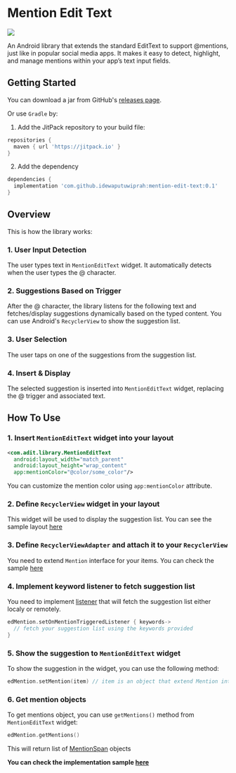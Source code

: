 # Mention Edit Text 
[![](https://jitpack.io/v/idewaputuwiprah/mention-edit-text.svg)](https://jitpack.io/#idewaputuwiprah/mention-edit-text)

An Android library that extends the standard EditText to support @mentions, just like in popular social media apps. It makes it easy to detect, highlight, and manage mentions within your app’s text input fields.

## Getting Started
You can download a jar from GitHub's [releases page][1].

Or use `Gradle` by:

1. Add the JitPack repository to your build file:
```gradle
repositories {
  maven { url 'https://jitpack.io' }
}
```
2. Add the dependency
```gradle
dependencies {
  implementation 'com.github.idewaputuwiprah:mention-edit-text:0.1'
}
```

## Overview
This is how the library works:

### 1. User Input Detection  
The user types text in `MentionEditText` widget. It automatically detects when the user types the @ character.

### 2. Suggestions Based on Trigger
After the @ character, the library listens for the following text and fetches/display suggestions dynamically based on the typed content. You can use Android's `RecyclerView` to show the suggestion list.

### 3. User Selection
The user taps on one of the suggestions from the suggestion list. 

### 4. Insert & Display
The selected suggestion is inserted into `MentionEditText` widget, replacing the @ trigger and associated text.

## How To Use

### 1. Insert `MentionEditText` widget into your layout
```xml
<com.adit.library.MentionEditText
  android:layout_width="match_parent"
  android:layout_height="wrap_content"
  app:mentionColor="@color/some_color"/>
```
You can customize the mention color using `app:mentionColor` attribute.

### 2. Define `RecyclerView` widget in your layout
This widget will be used to display the suggestion list. You can see the sample layout [here][2]

### 3. Define `RecyclerViewAdapter` and attach it to your `RecyclerView`
You need to extend `Mention` interface for your items. You can check the sample [here][3]

### 4. Implement keyword listener to fetch suggestion list
You need to implement [listener][4] that will fetch the suggestion list either localy or remotely.
```kotlin
edMention.setOnMentionTriggeredListener { keywords->
  // fetch your suggestion list using the keywords provided
}
```

### 5. Show the suggestion to `MentionEditText` widget
To show the suggestion in the widget, you can use the following method:
```kotlin
edMention.setMention(item) // item is an object that extend Mention interface
```

### 6. Get mention objects
To get mentions object, you can use `getMentions()` method from `MentionEditText` widget:
```kotlin
edMention.getMentions()
```
This will return list of [MentionSpan][5] objects

**You can check the implementation sample [here][6]**

[1]: https://github.com/idewaputuwiprah/mention-edit-text/releases
[2]: https://github.com/idewaputuwiprah/mention-edit-text/blob/master/app/src/main/res/layout/activity_main.xml
[3]: https://github.com/idewaputuwiprah/mention-edit-text/blob/master/app/src/main/java/com/adit/mentionedittext/MainAdapter.kt
[4]: https://github.com/idewaputuwiprah/mention-edit-text/blob/master/app/src/main/java/com/adit/mentionedittext/MainActivity.kt#L39
[5]: https://github.com/idewaputuwiprah/mention-edit-text/blob/master/library/src/main/java/com/adit/library/MentionSpan.kt
[6]: https://github.com/idewaputuwiprah/mention-edit-text/blob/master/app/src/main/java/com/adit/mentionedittext/MainActivity.kt
